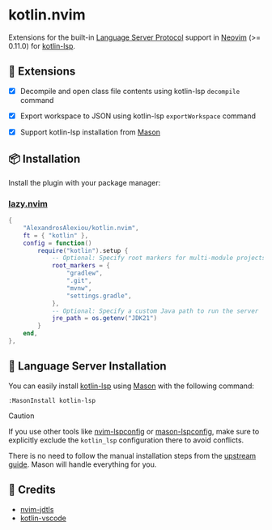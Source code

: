 # kotlin.nvim

Extensions for the built-in [Language Server Protocol][1] support in [Neovim][2] (>= 0.11.0) for [kotlin-lsp][3].

## 🧩 Extensions

- [x] Decompile and open class file contents using kotlin-lsp `decompile` command
- [x] Export workspace to JSON using kotlin-lsp `exportWorkspace` command
- [x] Support kotlin-lsp installation from [Mason][6]


## 📦 Installation

Install the plugin with your package manager:

### [lazy.nvim](https://github.com/folke/lazy.nvim)
```lua
{
    "AlexandrosAlexiou/kotlin.nvim",
    ft = { "kotlin" },
    config = function()
        require("kotlin").setup {
            -- Optional: Specify root markers for multi-module projects
            root_markers = {
                "gradlew",
                ".git",
                "mvnw",
                "settings.gradle",
            },
            -- Optional: Specify a custom Java path to run the server
            jre_path = os.getenv("JDK21")
        }
    end,
},

```

## 🧱 Language Server Installation

You can easily install [kotlin-lsp][3] using [Mason][6] with the following command:

```vim
:MasonInstall kotlin-lsp
```

> [!caution]
> If you use other tools like [nvim-lspconfig][8] or [mason-lspconfig][7], make sure to explicitly exclude the `kotlin_lsp` configuration there to avoid conflicts.

There is no need to follow the manual installation steps from the [upstream guide][9]. Mason will handle everything for you.

## 💐 Credits
- [nvim-jdtls][4]
- [kotlin-vscode][5]

[1]: https://microsoft.github.io/language-server-protocol/
[2]: https://neovim.io/
[3]: https://github.com/Kotlin/kotlin-lsp/
[4]: https://github.com/mfussenegger/nvim-jdtls
[5]: https://github.com/Kotlin/kotlin-lsp/tree/main/kotlin-vscode
[6]: https://github.com/mason-org/mason.nvim
[7]: https://github.com/mason-org/mason-lspconfig.nvim
[8]: https://github.com/neovim/nvim-lspconfig
[9]: https://github.com/Kotlin/kotlin-lsp/blob/main/scripts/neovim.md
